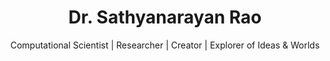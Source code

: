 ---
title: "Dr. Sathyanarayan Rao"
subtitle: "Computational Scientist | Researcher | Creator | Explorer of Ideas & Worlds"
intro_text: |
  Welcome! I'm Dr. Sathyanarayan Rao, a scientific software developer passionate about bridging computational engineering and Machine Learning/ AI. Through my doctoral research on dynamic root water uptake modeling and subsequent work, I've developed expertise in scientific modeling, machine learning, inverse problems and data assimilation techniques.

  My journey spans multiple continents and institutions, contributing to my unique perspective on computational approaches in physical sciences. Currently, at Forschungszentrum Jülich, I'm advancing the Digital Agricultural Avatar project, where we're revolutionizing our understanding of plant-soil interactions through advanced computational modeling.

  On this site, you'll find my research contributions, technical projects, and insights from my research interests. Feel free to explore my online presence through these platforms:
background_image: "images/background.png" 
image: "images/sathya.jpg"

# Define categories with their visual properties
categories:
  - name: "academic"
    title: "Academic" 
    icon: "fas fa-graduation-cap"
    gradient: "bg-gradient-primary"
  - name: "coding"
    title: "Coding & Technical"
    icon: "fas fa-code"
    gradient: "bg-gradient-info"
  - name: "connect"
    title: "Connect"
    icon: "fas fa-share-alt"
    gradient: "bg-gradient-success"
  - name: "hobby"
    title: "Hobbies"
    icon: "fas fa-camera-retro"
    gradient: "bg-gradient-danger"

# Cards with category assignments
cards:
  - title: "Connect me on LinkedIn"
    icon: "images/linkedin.png"
    iconH: "80px"
    iconW: "80px"
    link: "https://www.linkedin.com/in/sathyanarayanrao1/"
    category: "connect"

  - title: "Follow me on X"
    icon: "images/X.png"
    iconH: "80px"
    iconW: "80px"
    link: "https://x.com/DrSathyan10"
    category: "connect"  
    
  - title: "GitHub"
    icon: "images/github.png"
    iconH: "60px"
    iconW: "60px"
    link: "https://github.com/sraocodes"
    category: "coding"
    
  - title: "Kaggle"
    icon: "images/kaggle.png"
    iconH: "60px"
    iconW: "120px"
    link: "https://www.kaggle.com/sathyanarayanrao89"
    category: "coding"
    
  - title: "Google Scholar"
    icon: "images/googlescholar.png"
    iconH: "50px"
    iconW: "50px"
    link: "https://scholar.google.co.uk/citations?user=9yc3jiIAAAAJ&hl=en"
    category: "academic"
    
  - title: "MATLAB files"
    icon: "images/matlab.png"
    iconH: "50px"
    iconW: "50px"
    link: "https://www.mathworks.com/matlabcentral/profile/authors/2686490"
    category: "coding"

  - title: "Compute Stories"
    link: "https://www.youtube.com/@ComputeStories"
    icon: "images/youtube.png"
    iconH: "70px"
    iconW: "60px"
    category: "coding"

  - title: "Orcid"
    link: "https://orcid.org/0000-0002-0071-5167"
    icon: "images/orcid.png"
    iconH: "70px"
    iconW: "60px"
    category: "academic"

  - title: "PhD Thesis"
    link: "https://dial.uclouvain.be/pr/boreal/object/boreal:239364"
    emoji: "🎓"
    emojiSize: "3rem"
    category: "academic"
    
  - title: "MS Thesis"
    link: "https://louis.uah.edu/uah-theses/579/"
    emoji: "🎓"
    emojiSize: "3rem"
    category: "academic"

  - title: "Shutterstock"
    icon: "images/shutterstock.png"  
    iconH: "60px"
    iconW: "60px"
    link: "https://www.shutterstock.com/g/sathyanarayanrao"  
    category: "hobby"  

  - title: "Explorative Eye"
    icon: "images/youtube.png"  
    iconH: "70px"
    iconW: "60px"
    link: "https://www.youtube.com/@ExplorativeEye"  
    category: "hobby"  
       
---